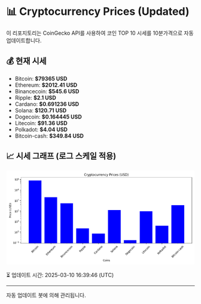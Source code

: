 
# 📊 Cryptocurrency Prices (Updated)

이 리포지토리는 CoinGecko API를 사용하여 코인 TOP 10 시세를 10분가격으로 자동 업데이트합니다.

## 💰 현재 시세
- Bitcoin: **$79365 USD**
- Ethereum: **$2012.41 USD**
- Binancecoin: **$545.6 USD**
- Ripple: **$2.1 USD**
- Cardano: **$0.691236 USD**
- Solana: **$120.71 USD**
- Dogecoin: **$0.164445 USD**
- Litecoin: **$91.36 USD**
- Polkadot: **$4.04 USD**
- Bitcoin-cash: **$349.84 USD**

## 📈 시세 그래프 (로그 스케일 적용)
![Crypto Prices](crypto_prices.png)

⏳ 업데이트 시간: 2025-03-10 16:39:46 (UTC)

---
자동 업데이트 봇에 의해 관리됩니다.

